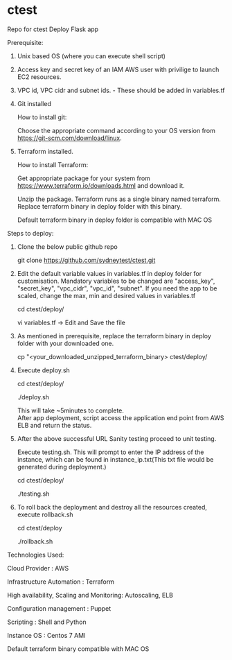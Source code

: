 # ctest
Repo for ctest
Deploy Flask app
 
 
 Prerequisite:
 
 1. Unix based OS (where you can execute shell script)
 2. Access key and secret key of an IAM AWS user with privilige to launch EC2 resources.
 3. VPC id, VPC cidr and subnet ids. - These should be added in variables.tf
 4. Git installed

       How to install git:

       Choose the appropriate command according to your OS version from https://git-scm.com/download/linux.     
 5. Terraform installed.

       How to install Terraform:

       Get appropriate package for your system from https://www.terraform.io/downloads.html and download it.
 
       Unzip the package. Terraform runs as a single binary named terraform. Replace terraform binary in deploy folder with this binary.

       Default terraform binary in deploy folder is compatible with MAC OS
              
 
 
 Steps to deploy:
 
 1. Clone the below public github repo

      git clone https://github.com/sydneytest/ctest.git
      
 2. Edit the default variable values in variables.tf in deploy folder for customisation. Mandatory variables to be changed are "access_key", "secret_key", "vpc_cidr", "vpc_id", "subnet". If you need the app to be scaled, change the max, min and desired values in variables.tf

      cd ctest/deploy/

      vi variables.tf -> Edit and Save the file
  
 3. As mentioned in prerequisite, replace the terraform binary in deploy folder with your downloaded one.

       cp "<your_downloaded_unzipped_terraform_binary> ctest/deploy/
       
    
 4. Execute deploy.sh

     cd ctest/deploy/

     ./deploy.sh
     
     This will take ~5minutes to complete.  
     After app deployment, script access the application end point from AWS ELB and return the status.
     
 5. After the above successful URL Sanity testing proceed to unit testing.

    Execute testing.sh. This will prompt to enter the IP address of the instance, which can be found in instance_ip.txt(This txt file would be generated during deployment.)

      cd ctest/deploy/

      ./testing.sh   
      
 6. To roll back the deployment and destroy all the resources created, execute rollback.sh

      cd ctest/deploy

      ./rollback.sh
    
 Technologies Used:

 Cloud Provider : AWS

 Infrastructure Automation : Terraform

 High availability, Scaling and Monitoring: Autoscaling, ELB

 Configuration management : Puppet

 Scripting : Shell and Python

 Instance OS : Centos 7 AMI

 Default terraform binary compatible with MAC OS

